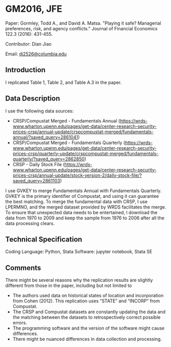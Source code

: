 # GM2016, JFE
Paper: Gormley, Todd A., and David A. Matsa. "Playing it safe? Managerial preferences, risk, and agency conflicts." Journal of Financial Economics 122.3 (2016): 431-455.

Contributor: Dian Jiao 

Email: dj2526@columbia.edu

## Introduction
I replicated Table 1, Table 2, and Table A.3 in the paper. 

## Data Description
I use the following data sources:

- CRSP/Compustat Merged - Fundamentals Annual (https://wrds-www.wharton.upenn.edu/pages/get-data/center-research-security-prices-crsp/annual-update/crspcompustat-merged/fundamentals-annual/?saved_query=2861041)
- CRSP/Compustat Merged - Fundamentals Quarterly (https://wrds-www.wharton.upenn.edu/pages/get-data/center-research-security-prices-crsp/quarterly-update/crspcompustat-merged/fundamentals-quarterly/?saved_query=2862850)
- CRSP - Daily Stock File (https://wrds-www.wharton.upenn.edu/pages/get-data/center-research-security-prices-crsp/annual-update/stock-version-2/daily-stock-file/?saved_query=2861103)

I use GVKEY to merge Fundamentals Annual with Fundamentals Quarterly. GVKEY is the primary identifier of Compustat, and using it can guarantee the best matching. To merge the fundamental data with CRSP, I use LPERMNO, and the merged dataset provided by WRDS facilitates the merge. To ensure that unexpected data needs to be entertained, I download the data from 1970 to 2009 and keep the sample from 1976 to 2006 after all the data processing clears. 

## Technical Specification
Coding Language: Python, Stata
Software: jupyter notebook, Stata SE

## Comments
There might be several reasons why the replication results are slightly different from those in the paper, including but not limited to
- The authors used data on historical states of location and incorporation from Cohen (2012). This replication uses “STATE” and “INCORP” from Compustat.
- The CRSP and Compustat datasets are constantly updating the data and the matching between the datasets to retrospectively correct possible errors.
- The programming software and the version of the software might cause differences. 
- There might be nuanced differences in data collection and processing. 
